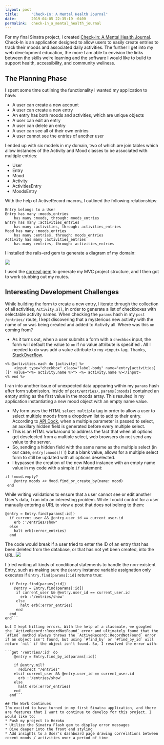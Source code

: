 ```yaml
---
layout: post
title:      "Check-In: A Mental Health Journal"
date:       2019-04-05 22:35:19 -0400
permalink:  check-in_a_mental_health_journal
---
```


For my final Sinatra project, I created [Check-In: A Mental Health Journal](https://github.com/norawolf/check-in-journal). Check-In is an application designed to allow users to easily create entries to track their moods and associated daily activities. The further I get into my web development education, the more I am able to envision the links between the skills we’re learning and the software I would like to build to support health, accessibility, and community wellness. 

## The Planning Phase
I spent some time outlining the functionality I wanted my application to have:
* A user can create a new account
* A user can create a new entry
* An entry has both moods and activities, which are unique objects
* A user can edit an entry
* A user can delete an entry
* A user can see all of their own entries
* A user cannot see the entries of another user

I ended up with six models in my domain, two of which are join tables which allow instances of the Activity and Mood classes to be associated with multiple entries:
* User
* Entry
* Mood
* Activity
* ActivitiesEntry
* MoodsEntry

With the help of ActiveRecord macros, I outlined the following relationships:

```
Entry belongs to a User
Entry has many :moods_entries
	has many :moods, through: moods_entries
Entry has many :activities_entries
	has many :activities, through: activities_entries
Mood has many :moods_entries
	has many :entries, through: moods_entries
Activity has many :activities_entries
	has many :entries, through: activities_entries 
```

I installed the rails-erd gem to generate a diagram of my domain: 

![](http://drive.google.com/uc?export=view&id=1crHXoDlyMeAUc6chh8P82Ay4GfedWxZH)

I used the [corneal gem](https://github.com/thebrianemory/corneal) to generate my MVC project structure, and I then got to work stubbing out my routes. 

## Interesting Development Challenges
While building the form to create a new entry, I iterate through the collection of all activities, `Activity.all`, in order to generate a list of checkboxes with selectable activity names. When checking the `params` hash in my `post /entries/` route, I kept discovering that a mysterious new activity with the name of `on` was being created and added to Activity.all. Where was this `on` coming from?
  * As it turns out, when a user submits a form with a `checkbox` input, the form will default the value to `on` if no value attribute is specified . All I needed to do was add a value attribute to my `<input>` tag. Thanks, [StackOverflow](https://stackoverflow.com/a/13658228).
 
```
<% @activities.each do |activity| %>
    <input type="checkbox" class="label-body" name="entry[activities][]" value="<%= activity.name %>"> <%= activity.name %></input>
<% end %>
```

I ran into another issue of unexpected data appearing within my `params` hash after form submission. Inside of `post/entries/`, `params[:moods]` contained an empty string as the first value in the moods array. This resulted in my application instantiating a new mood object with an empty name value. 
   * My form uses the HTML `select multiple` tag in order to allow a user to select multiple moods from a dropdown list to add to their entry. According to [API Dock](https://apidock.com/rails/ActionView/Helpers/FormOptionsHelper/select), when a multiple parameter is passed to select, an auxillary hidden field is generated before every multiple select. 
   * This is an HTML workaround to address the fact that when all options get deselected from a multiple select, web browsers do not send any value to the server. 
   * So, sending a hidden field with the same name as the multiple select (in our case, `entry[:moods][]`) but a blank value, allows for a multiple select form to still be updated with all options deselected. 
   * I bypassed the creation of the new Mood instance with an empty name value in my code with a simple `if` statement:

```
if !mood.empty?
    @entry.moods << Mood.find_or_create_by(name: mood)
 end
```

While writing validations to ensure that a user cannot see or edit another User's data, I ran into an interesting problem. While I could control for a user manually entering a URL to view a post that does not belong to them:

```
@entry = Entry.find(params[:id])
  if current_user && @entry.user_id == current_user.id
    erb :'/entries/show'
  else
    halt erb(:error_entries)
  end
```

The code would break if a user tried to enter the ID of an entry that has been deleted from the database, or that has not yet been created, into the URL. 
![](http://drive.google.com/uc?export=view&id=19uKm7SIw_ZCKn34IIg5cMgk2AL6YHuob)

I tried writing all kinds of conditional statements to handle the non-existent Entry, such as making sure the `@entry` instance variable assignation only executes if `Entry.find(params[:id]` returns true:

```get '/entries/:id' do
  if Entry.find(params[:id])
    @entry = Entry.find(params[:id])
     if current_user && @entry.user_id == current_user.id
       erb :'/entries/show'
     else
       halt erb(:error_entries)
     end
  end
end```

but I kept hitting errors. With the help of a classmate, we googled the `ActiveRecord::RecordNotFound` error and ultimately found that the `#find` method always throws the `ActiveRecord::RecordNotFound` error if an object isn't found, but using `#find_by` or `#find_by_id` will return `nil` if the object isn't found. So, I resolved the error with: 

```get '/entries/:id' do
    @entry = Entry.find_by_id(params[:id])

    if @entry.nil?
      redirect "/entries"
    elsif current_user && @entry.user_id == current_user.id
      erb :'/entries/show'
    else
      halt erb(:error_entries)
    end
  end```

## The Work Continues
I'm excited to have turned in my first Sinatra application, and there are features that I want to continue to develop for this project. I would like to:
* Push my project to Heroku
* Utilize the Sinatra Flash gem to display error messages
* Dive deeper into the front end styling
* Add insights to a User's dashboard page drawing correlations between recent moods / activities over a period of time
